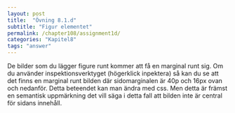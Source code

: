 ```yaml
---
layout: post
title:  "Övning 8.1.d"
subtitle: "Figur elementet"
permalink: /chapter108/assignment1d/
categories: "Kapitel8"
tags: "answer"
---
```

De bilder som du lägger figure runt kommer att få en marginal runt sig. Om du använder inspektionsverktyget (högerklick inpektera) så kan du se att det finns en marginal runt bilden där sidomarginalen är 40p och 16px ovan och nedanför. Detta beteendet kan man ändra med css. Men detta är främst en semantisk uppmärkning det vill säga i detta fall att bilden inte är central för sidans innehåll.
